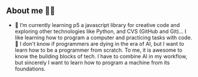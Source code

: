 ## About me 👨‍💻

<!--
**karuizawato/karuizawato** is a ✨ _special_ ✨ repository because its `README.md` (this file) appears on your GitHub profile.

Here are some ideas to get you started:

- 🔭 I’m currently working on ...
- 🌱 I’m currently learning ...
- 👯 I’m looking to collaborate on ...
- 🤔 I’m looking for help with ...
- 💬 Ask me about ...
- 📫 How to reach me: ...
- 😄 Pronouns: ...
- ⚡ Fun fact: ...
-->

- 🌱 I’m currently learning p5 a javascript library for creative code and exploring other technologies like Python, and CVS (GitHub and Git)... I like learning how to program a computer and practicing tasks with code. 🤔 I don't know if programmers are dying in the era of AI, but I want to learn how to be a programmer from scratch. To me, it is awesome to know the building blocks of tech. I have to combine AI in my workflow, but sincerely I want to learn how to program a machine from its foundations.
